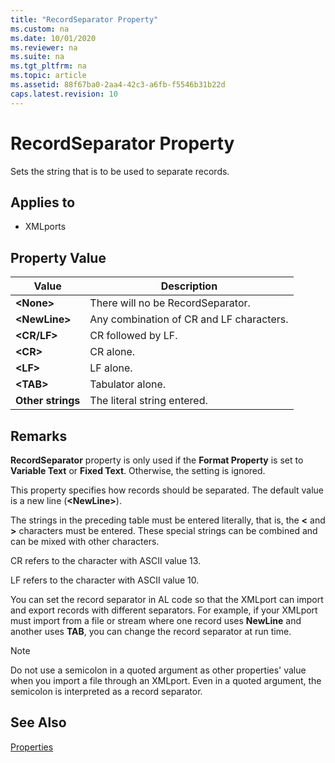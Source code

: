 ```yaml
---
title: "RecordSeparator Property"
ms.custom: na
ms.date: 10/01/2020
ms.reviewer: na
ms.suite: na
ms.tgt_pltfrm: na
ms.topic: article
ms.assetid: 88f67ba0-2aa4-42c3-a6fb-f5546b31b22d
caps.latest.revision: 10
---
```


 

# RecordSeparator Property
Sets the string that is to be used to separate records.  
  
## Applies to  
  
-   XMLports  
  
## Property Value  
  
|**Value**|**Description**|  
|---------|---------------|  
|**\<None>**|There will no be RecordSeparator.|  
|**\<NewLine>**|Any combination of CR and LF characters.|  
|**\<CR/LF>**|CR followed by LF.|  
|**\<CR>**|CR alone.|  
|**\<LF>**|LF alone.|  
|**\<TAB>**|Tabulator alone.|  
|**Other strings**|The literal string entered.|  
  
## Remarks  

 **RecordSeparator** property is only used if the **Format Property** is set to **Variable Text** or **Fixed Text**. Otherwise, the setting is ignored.

 This property specifies how records should be separated. The default value is a new line \(**\<NewLine>**\). 
 
 The strings in the preceding table must be entered literally, that is, the **<** and **>** characters must be entered. These special strings can be combined and can be mixed with other characters.  

 CR refers to the character with ASCII value 13.  
  
 LF refers to the character with ASCII value 10.  
  
 You can set the record separator in AL code so that the XMLport can import and export records with different separators. For example, if your XMLport must import from a file or stream where one record uses **NewLine** and another uses **TAB**, you can change the record separator at run time.  

> [!NOTE]
> Do not use a semicolon in a quoted argument as other properties' value when you import a file through an XMLport. Even in a quoted argument, the semicolon is interpreted as a record separator.
  
## See Also  
 [Properties](devenv-properties.md)